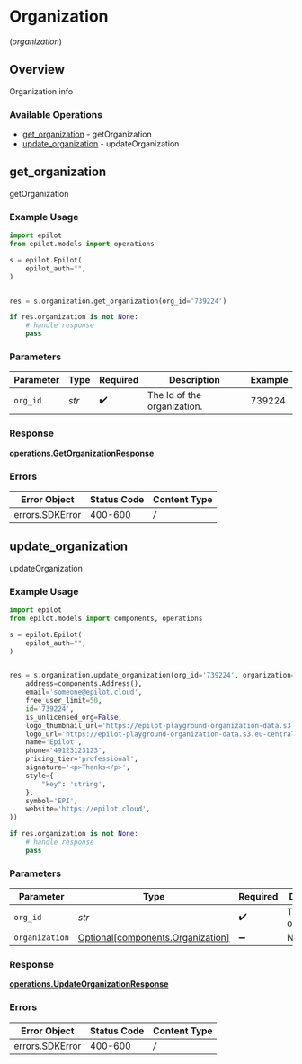 # Organization
(*organization*)

## Overview

Organization info

### Available Operations

* [get_organization](#get_organization) - getOrganization
* [update_organization](#update_organization) - updateOrganization

## get_organization

getOrganization

### Example Usage

```python
import epilot
from epilot.models import operations

s = epilot.Epilot(
    epilot_auth="",
)


res = s.organization.get_organization(org_id='739224')

if res.organization is not None:
    # handle response
    pass
```

### Parameters

| Parameter                   | Type                        | Required                    | Description                 | Example                     |
| --------------------------- | --------------------------- | --------------------------- | --------------------------- | --------------------------- |
| `org_id`                    | *str*                       | :heavy_check_mark:          | The Id of the organization. | 739224                      |


### Response

**[operations.GetOrganizationResponse](../../models/operations/getorganizationresponse.md)**
### Errors

| Error Object    | Status Code     | Content Type    |
| --------------- | --------------- | --------------- |
| errors.SDKError | 400-600         | */*             |

## update_organization

updateOrganization

### Example Usage

```python
import epilot
from epilot.models import components, operations

s = epilot.Epilot(
    epilot_auth="",
)


res = s.organization.update_organization(org_id='739224', organization=components.Organization(
    address=components.Address(),
    email='someone@epilot.cloud',
    free_user_limit=50,
    id='739224',
    is_unlicensed_org=False,
    logo_thumbnail_url='https://epilot-playground-organization-data.s3.eu-central-1.amazonaws.com/epilot-logo.png',
    logo_url='https://epilot-playground-organization-data.s3.eu-central-1.amazonaws.com/epilot-logo.png',
    name='Epilot',
    phone='49123123123',
    pricing_tier='professional',
    signature='<p>Thanks</p>',
    style={
        "key": 'string',
    },
    symbol='EPI',
    website='https://epilot.cloud',
))

if res.organization is not None:
    # handle response
    pass
```

### Parameters

| Parameter                                                                    | Type                                                                         | Required                                                                     | Description                                                                  | Example                                                                      |
| ---------------------------------------------------------------------------- | ---------------------------------------------------------------------------- | ---------------------------------------------------------------------------- | ---------------------------------------------------------------------------- | ---------------------------------------------------------------------------- |
| `org_id`                                                                     | *str*                                                                        | :heavy_check_mark:                                                           | The Id of the organization.                                                  | 739224                                                                       |
| `organization`                                                               | [Optional[components.Organization]](../../models/components/organization.md) | :heavy_minus_sign:                                                           | N/A                                                                          |                                                                              |


### Response

**[operations.UpdateOrganizationResponse](../../models/operations/updateorganizationresponse.md)**
### Errors

| Error Object    | Status Code     | Content Type    |
| --------------- | --------------- | --------------- |
| errors.SDKError | 400-600         | */*             |
